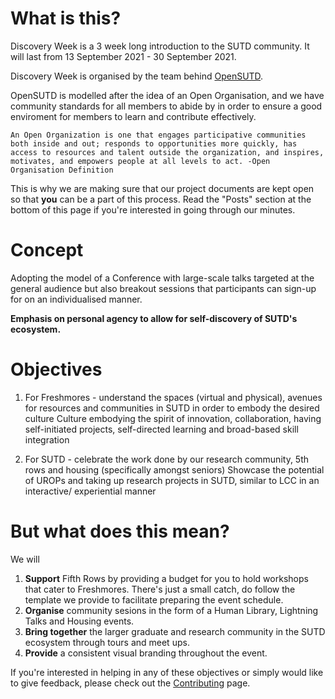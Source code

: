 # What is this?
Discovery Week is a 3 week long introduction to the SUTD community. It will last from 13 September 2021 - 30 September 2021.

Discovery Week is organised by the team behind [OpenSUTD](https://github.com/OpenSUTD).

OpenSUTD is modelled after the idea of an Open Organisation, and we have community standards for all members to abide by in order to ensure a good enviroment for members to learn and contribute effectively.
```
An Open Organization is one that engages participative communities both inside and out; responds to opportunities more quickly, has access to resources and talent outside the organization, and inspires, motivates, and empowers people at all levels to act. -Open Organisation Definition
```

This is why we are making sure that our project documents are kept open so that **you** can be a part of this process.
Read the "Posts" section at the bottom of this page if you're interested in going through our minutes.

# Concept
Adopting the model of a Conference with large-scale talks targeted at the general audience but also breakout sessions that participants can sign-up for on an individualised manner.

**Emphasis on personal agency to allow for self-discovery of SUTD's ecosystem.**

# Objectives
1. For Freshmores - understand the spaces (virtual and physical), avenues for resources and communities in SUTD in order to embody the desired culture
Culture embodying the spirit of innovation, collaboration, having self-initiated projects, self-directed learning and broad-based skill integration

2. For SUTD - celebrate the work done by our research community, 5th rows and housing (specifically amongst seniors)
Showcase the potential of UROPs and taking up research projects in SUTD, similar to LCC in an interactive/ experiential manner

# But what does this mean?
We will
1. **Support** Fifth Rows by providing a budget for you to hold workshops that cater to Freshmores. There's just a small catch, do follow the template we provide to facilitate preparing the event schedule.
2. **Organise** community sesions in the form of a Human Library, Lightning Talks and Housing events.
3. **Bring together** the larger graduate and research community in the SUTD ecosystem through tours and meet ups.
4. **Provide** a consistent visual branding throughout the event.

If you're interested in helping in any of these objectives or simply would like to give feedback, please check out the [Contributing](https://fishbiscuit.github.io/Discovery-Week-Project-Site-Test/contributing/) page.


